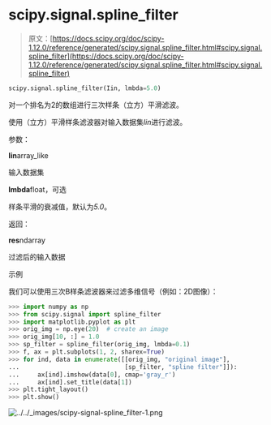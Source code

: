 # scipy.signal.spline_filter

> 原文：[https://docs.scipy.org/doc/scipy-1.12.0/reference/generated/scipy.signal.spline_filter.html#scipy.signal.spline_filter](https://docs.scipy.org/doc/scipy-1.12.0/reference/generated/scipy.signal.spline_filter.html#scipy.signal.spline_filter)

```py
scipy.signal.spline_filter(Iin, lmbda=5.0)
```

对一个排名为2的数组进行三次样条（立方）平滑滤波。

使用（立方）平滑样条滤波器对输入数据集*Iin*进行滤波。

参数：

**Iin**array_like

输入数据集

**lmbda**float，可选

样条平滑的衰减值，默认为*5.0*。

返回：

**res**ndarray

过滤后的输入数据

示例

我们可以使用三次B样条滤波器来过滤多维信号（例如：2D图像）：

```py
>>> import numpy as np
>>> from scipy.signal import spline_filter
>>> import matplotlib.pyplot as plt
>>> orig_img = np.eye(20)  # create an image
>>> orig_img[10, :] = 1.0
>>> sp_filter = spline_filter(orig_img, lmbda=0.1)
>>> f, ax = plt.subplots(1, 2, sharex=True)
>>> for ind, data in enumerate([[orig_img, "original image"],
...                             [sp_filter, "spline filter"]]):
...     ax[ind].imshow(data[0], cmap='gray_r')
...     ax[ind].set_title(data[1])
>>> plt.tight_layout()
>>> plt.show() 
```

![../../_images/scipy-signal-spline_filter-1.png](../Images/a889f3231560ff1d343ea75bdab8b88c.png)

